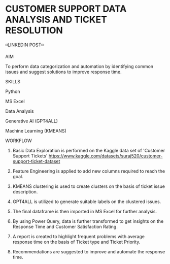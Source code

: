 # CUSTOMER SUPPORT DATA ANALYSIS AND TICKET RESOLUTION

◽LINKEDIN POST◽


AIM

To perform data categorization and automation by identifying common issues and suggest solutions to improve response time.

SKILLS

Python

MS Excel

Data Analysis

Generative AI (GPT4ALL)

Machine Learning (KMEANS)

WORKFLOW

1) Basic Data Exploration is performed on the Kaggle data set of 'Customer Support Tickets'
   https://www.kaggle.com/datasets/suraj520/customer-support-ticket-dataset
   
2) Feature Engineering is applied to add new columns required to reach the goal.

3) KMEANS clustering is used to create clusters on the basis of ticket issue description.

4) GPT4ALL is utilized to generate suitable labels on the clustered issues.

5) The final dataframe is then imported in MS Excel for further analysis.

6) By using Power Query, data is further transformed to get insights on the Response Time and Customer Satisfaction Rating.

7) A report is created to highlight frequent problems with average response time on the basis of Ticket type and Ticket Priority.

8) Recommendations are suggested to improve and automate the response time.



